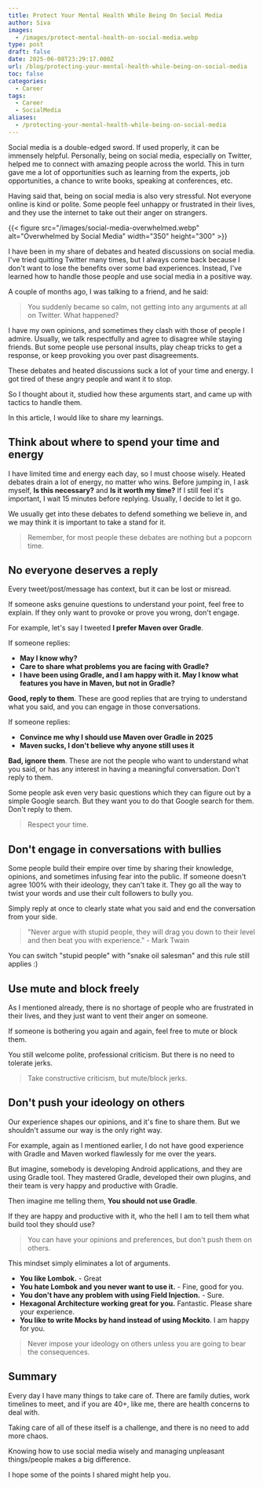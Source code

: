 ```yaml
---
title: Protect Your Mental Health While Being On Social Media
author: Siva
images:
  - /images/protect-mental-health-on-social-media.webp
type: post
draft: false
date: 2025-06-08T23:29:17.000Z
url: /blog/protecting-your-mental-health-while-being-on-social-media
toc: false
categories:
  - Career
tags:
  - Career
  - SocialMedia
aliases:
  - /protecting-your-mental-health-while-being-on-social-media
---
```


Social media is a double-edged sword. If used properly, it can be immensely helpful.
Personally, being on social media, especially on Twitter, helped me to connect with amazing people across the world.
This in turn gave me a lot of opportunities such as learning from the experts, job opportunities, a chance to write books, speaking at conferences, etc.

<!--more-->

Having said that, being on social media is also very stressful. Not everyone online is kind or polite.
Some people feel unhappy or frustrated in their lives, and they use the internet to take out their anger on strangers.

{{< figure src="/images/social-media-overwhelmed.webp" alt="Overwhelmed by Social Media"
 width="350" height="300" >}}


I have been in my share of debates and heated discussions on social media. I've tried quitting Twitter many times, 
but I always come back because I don't want to lose the benefits over some bad experiences. 
Instead, I've learned how to handle those people and use social media in a positive way.

A couple of months ago, I was talking to a friend, and he said:

> You suddenly became so calm, not getting into any arguments at all on Twitter. What happened?

I have my own opinions, and sometimes they clash with those of people I admire.
Usually, we talk respectfully and agree to disagree while staying friends.
But some people use personal insults, play cheap tricks to get a response, or keep provoking you over past disagreements.

These debates and heated discussions suck a lot of your time and energy.
I got tired of these angry people and want it to stop.

So I thought about it, studied how these arguments start, and came up with tactics to handle them. 

In this article, I would like to share my learnings.

## Think about where to spend your time and energy
I have limited time and energy each day, so I must choose wisely.
Heated debates drain a lot of energy, no matter who wins.
Before jumping in, I ask myself, **Is this necessary?** and **Is it worth my time?**
If I still feel it's important, I wait 15 minutes before replying. Usually, I decide to let it go.

We usually get into these debates to defend something we believe in, and we may think it is important to take a stand for it.

> Remember, for most people these debates are nothing but a popcorn time.

## No everyone deserves a reply
Every tweet/post/message has context, but it can be lost or misread.

If someone asks genuine questions to understand your point, feel free to explain.
If they only want to provoke or prove you wrong, don't engage.

For example, let's say I tweeted **I prefer Maven over Gradle**.

If someone replies:
* **May I know why?**
* **Care to share what problems you are facing with Gradle?**
* **I have been using Gradle, and I am happy with it. May I know what features you have in Maven, but not in Gradle?** 
 
**Good, reply to them**. These are good replies that are trying to understand what you said, and you can engage in those conversations.

If someone replies:

* **Convince me why I should use Maven over Gradle in 2025**
* **Maven sucks, I don't believe why anyone still uses it**

**Bad, ignore them**. These are not the people who want to understand what you said, or has any interest in having a meaningful conversation. Don't reply to them.

Some people ask even very basic questions which they can figure out by a simple Google search. 
But they want you to do that Google search for them. 
Don't reply to them.

> Respect your time.

## Don't engage in conversations with bullies
Some people build their empire over time by sharing their knowledge, opinions, and sometimes infusing fear into the public.
If someone doesn't agree 100% with their ideology, they can't take it.
They go all the way to twist your words and use their cult followers to bully you.

Simply reply at once to clearly state what you said and end the conversation from your side.

> "Never argue with stupid people, they will drag you down to their level and then beat you with experience." - Mark Twain

You can switch "stupid people" with "snake oil salesman" and this rule still applies :)

## Use mute and block freely
As I mentioned already, there is no shortage of people who are frustrated in their lives, and they just want to vent their anger on someone.

If someone is bothering you again and again, feel free to mute or block them.

You still welcome polite, professional criticism. But there is no need to tolerate jerks.

> Take constructive criticism, but mute/block jerks.

## Don't push your ideology on others
Our experience shapes our opinions, and it's fine to share them.
But we shouldn't assume our way is the only right way.

For example, again as I mentioned earlier, I do not have good experience with Gradle and Maven worked flawlessly for me over the years.

But imagine, somebody is developing Android applications, and they are using Gradle tool.
They mastered Gradle, developed their own plugins, and their team is very happy and productive with Gradle.

Then imagine me telling them, **You should not use Gradle**.

If they are happy and productive with it, who the hell I am to tell them what build tool they should use?

> You can have your opinions and preferences, but don't push them on others.

This mindset simply eliminates a lot of arguments.

* **You like Lombok.** - Great 
* **You hate Lombok and you never want to use it.** - Fine, good for you.
* **You don't have any problem with using Field Injection.** - Sure.
* **Hexagonal Architecture working great for you.** Fantastic. Please share your experience.
* **You like to write Mocks by hand instead of using Mockito**. I am happy for you.

> Never impose your ideology on others unless you are going to bear the consequences.

## Summary
Every day I have many things to take care of.
There are family duties, work timelines to meet, and if you are 40+, like me, there are health concerns to deal with.

Taking care of all of these itself is a challenge, and there is no need to add more chaos.

Knowing how to use social media wisely and managing unpleasant things/people makes a big difference.

I hope some of the points I shared might help you.

